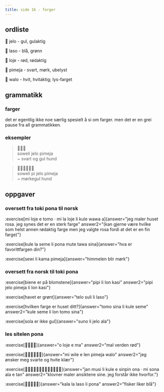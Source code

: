 ```yaml
---
title: side 16 - farger 
---
```

## ordliste

󱤒 jelo - gul, gulaktig

󱤣 laso - blå, grønn

󱤫 loje - rød, rødaktig

󱥏 pimeja - svart, mørk, ubelyst

󱥲 walo - hvit, hvitaktig; lys-farget

## grammatikk
### farger

det er egentlig ikke noe særlig spesielt å si om farger. men det er en grei pause fra all grammatikken.

### eksempler
> 󱥢󱤒󱥏 \
> soweli jelo pimeja \
> ~ svart og gul hund

> 󱥢󱥍󱦗󱤒󱥏󱦘 \
> soweli pi jelo pimeja \
> ~ mørkegul hund

## oppgaver
### oversett fra toki pona til norsk
:exercise[mi loje e tomo · mi la loje li kule wawa a]{answer="jeg maler huset rosa. jeg synes det er en sterk farge" answer2="(kan gjerne være hvilke som helst annen rødaktig farge men jeg valgte rosa fordi at det er en fin farge)"}

:exercise[kule la seme li pona mute tawa sina]{answer="hva er favorittfargen din?"}

:exercise[sewi li kama pimeja]{answer="himmelen blir mørk"}

### oversett fra norsk til toki pona
:exercise[biene er på blomstene]{answer="pipi li lon kasi" answer2="pipi jelo pimeja li lon kasi"}

:exercise[havet er grønt]{answer="telo suli li laso"}

:exercise[hvilken farge er huset ditt?]{answer="tomo sina li kule seme" answer2="kule seme li lon tomo sina"}

:exercise[sola er ikke gul]{answer="suno li jelo ala"}

### les sitelen pona
:exercise[󱥄󱤫󱤉󱤰]{answer="o loje e ma" answer2="mal verden rød"}

:exercise[󱤴󱥷󱤉󱤥󱥏󱥲]{answer="mi wile e len pimeja walo" answer2="jeg ønsker meg svarte og hvite klær"}

:exercise[󱤑󱤻󱤧󱤞󱤉󱥟󱥆󱦜󱤴󱥡󱤂󱤉󱥧]{answer="jan musi li kule e sinpin ona · mi sona ala e tan" answer2="klovner maler ansiktene sine. jeg forstår ikke hvorfor."}

:exercise[󱤔󱤡󱤣󱤧󱥔]{answer="kala la laso li pona" answer2="fisker liker blå"}